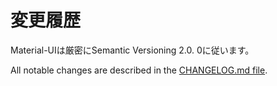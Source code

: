 # 変更履歴

<p class="description">Material-UIは厳密にSemantic Versioning 2.0. 0に従います。</p>

All notable changes are described in the [CHANGELOG.md file](https://github.com/mui-org/material-ui/blob/master/CHANGELOG.md).